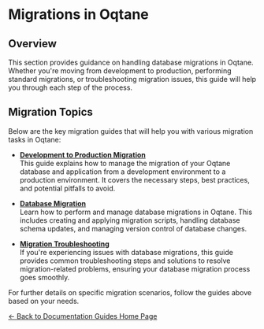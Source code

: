 # Migrations in Oqtane

## Overview

This section provides guidance on handling database migrations in Oqtane. Whether you're moving from development to production, performing standard migrations, or troubleshooting migration issues, this guide will help you through each step of the process.

## Migration Topics

Below are the key migration guides that will help you with various migration tasks in Oqtane:

- **[Development to Production Migration](development-production-migration.md)**  
  This guide explains how to manage the migration of your Oqtane database and application from a development environment to a production environment. It covers the necessary steps, best practices, and potential pitfalls to avoid.

- **[Database Migration](database-migration.md)**  
  Learn how to perform and manage database migrations in Oqtane. This includes creating and applying migration scripts, handling database schema updates, and managing version control of database changes.

- **[Migration Troubleshooting](troubleshooting.md)**  
  If you're experiencing issues with database migrations, this guide provides common troubleshooting steps and solutions to resolve migration-related problems, ensuring your database migration process goes smoothly.

For further details on specific migration scenarios, follow the guides above based on your needs.

[← Back to Documentation Guides Home Page](../index.md)